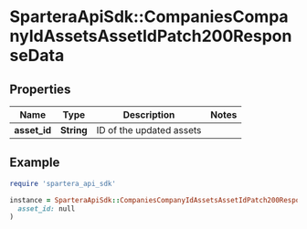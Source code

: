 # SparteraApiSdk::CompaniesCompanyIdAssetsAssetIdPatch200ResponseData

## Properties

| Name | Type | Description | Notes |
| ---- | ---- | ----------- | ----- |
| **asset_id** | **String** | ID of the updated assets |  |

## Example

```ruby
require 'spartera_api_sdk'

instance = SparteraApiSdk::CompaniesCompanyIdAssetsAssetIdPatch200ResponseData.new(
  asset_id: null
)
```

